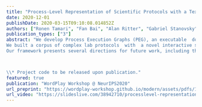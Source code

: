 ```yaml
---
title: "Process-Level Representation of Scientific Protocols with a Text-Based Game Annotation Interface"
date: 2020-12-01
publishDate: 2020-03-15T09:10:08.014852Z
authors: ["Ronen Tamari", "Fan Bai", "Alan Ritter", "Gabriel Stanovsky"]
publication_types: ["3"]
abstract: "We develop Process Execution Graphs (PEG), an executable  document-level representation of real-world wet lab biochemistry protocols, addressing challenges such as cross-sentence relations, long-range coreference, grounding, and implicit arguments.
We built a corpus of complex lab protocols  with  a novel interactive simulator built upon a text-based game engine that keeps track of entity traits and semantic constraints during annotation, yielding high quality annotated PEGs.
Our framework presents several directions for future work, including the modelling of challenging long range dependencies, application of text-based games for real-world procedural text understanding, and extending simulation-based annotation to new domains.



\\* Project code to be released upon publication."
featured: true
publication: "WordPlay Workshop @ NeurIPS2020"
url_preprint: "https://wordplay-workshop.github.io/modern/assets/pdfs/10.pdf"
url_video: "https://slideslive.com/38942710/processlevel-representation-of-scientific-protocols-with-a-textbased-game-annotation-interface"
---
```

